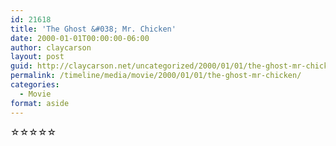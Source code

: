 ```yaml
---
id: 21618
title: 'The Ghost &#038; Mr. Chicken'
date: 2000-01-01T00:00:00-06:00
author: claycarson
layout: post
guid: http://claycarson.net/uncategorized/2000/01/01/the-ghost-mr-chicken/
permalink: /timeline/media/movie/2000/01/01/the-ghost-mr-chicken/
categories:
  - Movie
format: aside
---
```

<div class="media-details"></div>

<div class="media-creator"></div>

<div class="media-rating">☆☆☆☆☆</div>